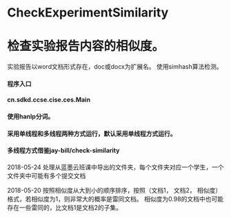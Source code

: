 # CheckExperimentSimilarity
检查实验报告内容的相似度。
=====
实验报告以word文档形式存在，doc或docx为扩展名。 使用simhash算法检测。

#### 程序入口
#### cn.sdkd.ccse.cise.ces.Main

#### 使用hanlp分词。
#### 采用单线程和多线程两种方式运行，默认采用单线程方式运行。
#### 多线程方式借鉴jay-bill/check-similarity


<p>2018-05-24 处理从蓝墨云班课中导出的文件夹，每个文件夹对应一个学生，一个文件夹中可能有多个提交文档</p>
<p>2018-05-20 按照相似度从大到小的顺序排序，按照（文档1， 文档2， 相似度）格式，若相似度为1，则非常大的概率是雷同文档。
           相似度为0.98的文档中也可能存在一些雷同的，比文档1是文档2的子集。</p>
